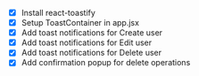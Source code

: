-   [x] Install react-toastify
-   [x] Setup ToastContainer in app.jsx
-   [x] Add toast notifications for Create user
-   [x] Add toast notifications for Edit user
-   [x] Add toast notifications for Delete user
-   [x] Add confirmation popup for delete operations
